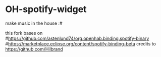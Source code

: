 # OH-spotify-widget
make music in the house :#

this fork bases on 
  #https://github.com/astenlund74/org.openhab.binding.spotify-binary
  #https://marketplace.eclipse.org/content/spotify-binding-beta credits to https://github.com/Hilbrand
  
  
